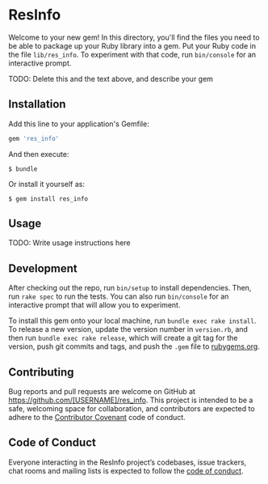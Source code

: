 # ResInfo

Welcome to your new gem! In this directory, you'll find the files you need to be able to package up your Ruby library into a gem. Put your Ruby code in the file `lib/res_info`. To experiment with that code, run `bin/console` for an interactive prompt.

TODO: Delete this and the text above, and describe your gem

## Installation

Add this line to your application's Gemfile:

```ruby
gem 'res_info'
```

And then execute:

    $ bundle

Or install it yourself as:

    $ gem install res_info

## Usage

TODO: Write usage instructions here

## Development

After checking out the repo, run `bin/setup` to install dependencies. Then, run `rake spec` to run the tests. You can also run `bin/console` for an interactive prompt that will allow you to experiment.

To install this gem onto your local machine, run `bundle exec rake install`. To release a new version, update the version number in `version.rb`, and then run `bundle exec rake release`, which will create a git tag for the version, push git commits and tags, and push the `.gem` file to [rubygems.org](https://rubygems.org).

## Contributing

Bug reports and pull requests are welcome on GitHub at https://github.com/[USERNAME]/res_info. This project is intended to be a safe, welcoming space for collaboration, and contributors are expected to adhere to the [Contributor Covenant](http://contributor-covenant.org) code of conduct.

## Code of Conduct

Everyone interacting in the ResInfo project’s codebases, issue trackers, chat rooms and mailing lists is expected to follow the [code of conduct](https://github.com/[USERNAME]/res_info/blob/master/CODE_OF_CONDUCT.md).
